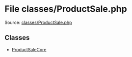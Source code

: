 File classes/ProductSale.php
=========

Source: [classes/ProductSale.php](https://github.com/PrestaShop/PrestaShop/blob/1.5.6.2/classes/ProductSale.php)


Classes
-------

* [ProductSaleCore](class.ProductSaleCore.md)

